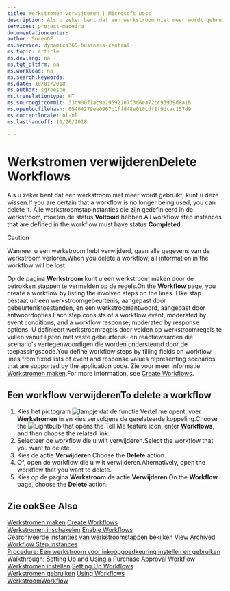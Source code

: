 ```yaml
---
title: Werkstromen verwijderen | Microsoft Docs
description: Als u zeker bent dat een werkstroom niet meer wordt gebruikt, kunt u deze wissen. Alle werkstroomstapinstanties die zijn gedefinieerd in de werkstroom, moeten de status **Voltooid** hebben.
services: project-madeira
documentationcenter: 
author: SorenGP
ms.service: dynamics365-business-central
ms.topic: article
ms.devlang: na
ms.tgt_pltfrm: na
ms.workload: na
ms.search.keywords: 
ms.date: 10/01/2018
ms.author: sgroespe
ms.translationtype: HT
ms.sourcegitcommit: 33b900f1ac9e295921e7f3d6ea72cc93939d8a1b
ms.openlocfilehash: 05404279ee0967b1ffd48e010cdf1f9dcac157d9
ms.contentlocale: nl-nl
ms.lasthandoff: 11/26/2018

---
```

# <a name="delete-workflows"></a><span data-ttu-id="f9462-104">Werkstromen verwijderen</span><span class="sxs-lookup"><span data-stu-id="f9462-104">Delete Workflows</span></span>
<span data-ttu-id="f9462-105">Als u zeker bent dat een werkstroom niet meer wordt gebruikt, kunt u deze wissen.</span><span class="sxs-lookup"><span data-stu-id="f9462-105">If you are certain that a workflow is no longer being used, you can delete it.</span></span> <span data-ttu-id="f9462-106">Alle werkstroomstapinstanties die zijn gedefinieerd in de werkstroom, moeten de status **Voltooid** hebben.</span><span class="sxs-lookup"><span data-stu-id="f9462-106">All workflow step instances that are defined in the workflow must have status **Completed**.</span></span>  

> [!CAUTION]  
>  <span data-ttu-id="f9462-107">Wanneer u een werkstroom hebt verwijderd, gaan alle gegevens van de werkstroom verloren.</span><span class="sxs-lookup"><span data-stu-id="f9462-107">When you delete a workflow, all information in the workflow will be lost.</span></span>  

 <span data-ttu-id="f9462-108">Op de pagina **Werkstroom** kunt u een werkstroom maken door de betrokken stappen te vermelden op de regels.</span><span class="sxs-lookup"><span data-stu-id="f9462-108">On the **Workflow** page, you create a workflow by listing the involved steps on the lines.</span></span> <span data-ttu-id="f9462-109">Elke stap bestaat uit een werkstroomgebeurtenis, aangepast door gebeurtenistoestanden, en een werkstroomantwoord, aangepast door antwoordopties.</span><span class="sxs-lookup"><span data-stu-id="f9462-109">Each step consists of a workflow event, moderated by event conditions, and a workflow response, moderated by response options.</span></span> <span data-ttu-id="f9462-110">U definieert werkstroomregels door velden op werkstroomregels te vullen vanuit lijsten met vaste gebeurtenis- en reactiewaarden die scenario's vertegenwoordigen die worden ondersteund door de toepassingscode.</span><span class="sxs-lookup"><span data-stu-id="f9462-110">You define workflow steps by filling fields on workflow lines from fixed lists of event and response values representing scenarios that are supported by the application code.</span></span> <span data-ttu-id="f9462-111">Zie voor meer informatie [Werkstromen maken](across-how-to-create-workflows.md).</span><span class="sxs-lookup"><span data-stu-id="f9462-111">For more information, see [Create Workflows](across-how-to-create-workflows.md).</span></span>  

## <a name="to-delete-a-workflow"></a><span data-ttu-id="f9462-112">Een workflow verwijderen</span><span class="sxs-lookup"><span data-stu-id="f9462-112">To delete a workflow</span></span>  
1.  <span data-ttu-id="f9462-113">Kies het pictogram ![lampje dat de functie Vertel me opent](media/ui-search/search_small.png "Vertel me wat u wilt doen"), voer **Werkstromen** in en kies vervolgens de gerelateerde koppeling.</span><span class="sxs-lookup"><span data-stu-id="f9462-113">Choose the ![Lightbulb that opens the Tell Me feature](media/ui-search/search_small.png "Tell me what you want to do") icon, enter **Workflows**, and then choose the related link.</span></span>  
2.  <span data-ttu-id="f9462-114">Selecteer de workflow die u wilt verwijderen.</span><span class="sxs-lookup"><span data-stu-id="f9462-114">Select the workflow that you want to delete.</span></span>  
3.  <span data-ttu-id="f9462-115">Kies de actie **Verwijderen**.</span><span class="sxs-lookup"><span data-stu-id="f9462-115">Choose the **Delete** action.</span></span>  
4.  <span data-ttu-id="f9462-116">Of, open de workflow die u wilt verwijderen.</span><span class="sxs-lookup"><span data-stu-id="f9462-116">Alternatively, open the workflow that you want to delete.</span></span>  
5.  <span data-ttu-id="f9462-117">Kies op de pagina **Werkstroom** de actie **Verwijderen**.</span><span class="sxs-lookup"><span data-stu-id="f9462-117">On the **Workflow** page, choose the **Delete** action.</span></span>  

## <a name="see-also"></a><span data-ttu-id="f9462-118">Zie ook</span><span class="sxs-lookup"><span data-stu-id="f9462-118">See Also</span></span>  
 <span data-ttu-id="f9462-119">[Werkstromen maken](across-how-to-create-workflows.md) </span><span class="sxs-lookup"><span data-stu-id="f9462-119">[Create Workflows](across-how-to-create-workflows.md) </span></span>  
 <span data-ttu-id="f9462-120">[Werkstromen inschakelen](across-how-to-enable-workflows.md) </span><span class="sxs-lookup"><span data-stu-id="f9462-120">[Enable Workflows](across-how-to-enable-workflows.md) </span></span>  
 <span data-ttu-id="f9462-121">[Gearchiveerde instanties van werkstroomstappen bekijken](across-how-to-view-archived-workflow-step-instances.md) </span><span class="sxs-lookup"><span data-stu-id="f9462-121">[View Archived Workflow Step Instances](across-how-to-view-archived-workflow-step-instances.md) </span></span>  
 <span data-ttu-id="f9462-122">[Procedure: Een werkstroom voor inkoopgoedkeuring instellen en gebruiken](walkthrough-setting-up-and-using-a-purchase-approval-workflow.md) </span><span class="sxs-lookup"><span data-stu-id="f9462-122">[Walkthrough: Setting Up and Using a Purchase Approval Workflow](walkthrough-setting-up-and-using-a-purchase-approval-workflow.md) </span></span>  
 <span data-ttu-id="f9462-123">[Werkstromen instellen](across-set-up-workflows.md) </span><span class="sxs-lookup"><span data-stu-id="f9462-123">[Setting Up Workflows](across-set-up-workflows.md) </span></span>  
 <span data-ttu-id="f9462-124">[Werkstromen gebruiken](across-use-workflows.md) </span><span class="sxs-lookup"><span data-stu-id="f9462-124">[Using Workflows](across-use-workflows.md) </span></span>  
 [<span data-ttu-id="f9462-125">Werkstroom</span><span class="sxs-lookup"><span data-stu-id="f9462-125">Workflow</span></span>](across-workflow.md)   

